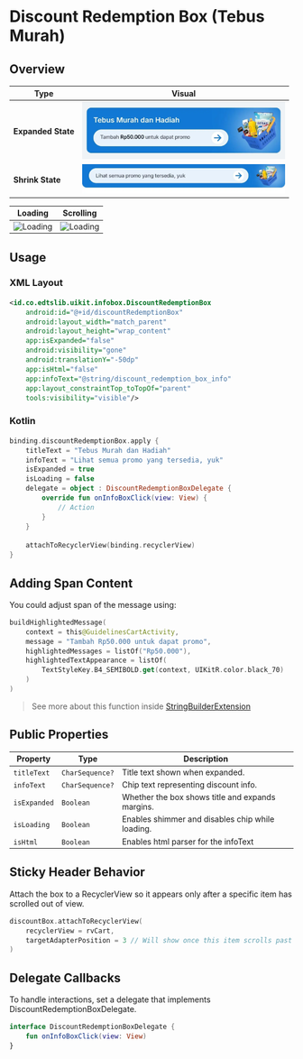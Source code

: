 # Discount Redemption Box (Tebus Murah)

## Overview

| Type               | Visual                                                      |
|--------------------|-------------------------------------------------------------|
| **Expanded State** | <img src="./assets/InfoBox/DRBoxExpanded.webp" width="360"> |
| **Shrink State**   | <img src="./assets/InfoBox/DRBoxShrink.webp" width="360">   |

| Loading                                                                                                                                                            | Scrolling                                                                                                                                            |
|--------------------------------------------------------------------------------------------------------------------------------------------------------------------|------------------------------------------------------------------------------------------------------------------------------------------------------|
| ![Loading](https://res.cloudinary.com/dmduc9apd/image/upload/v1747651731/Screen_Recording_20250519_173328_EDTSUIKit_1-ezgif.com-video-to-gif-converter_od9qjg.gif) | ![Loading](https://res.cloudinary.com/dmduc9apd/image/upload/v1747646338/Screen_Recording_20250519_160259_EDTSUIKit_2-ezgif.com-optimize_ajfaji.gif) |

## Usage

### XML Layout

```xml
<id.co.edtslib.uikit.infobox.DiscountRedemptionBox
    android:id="@+id/discountRedemptionBox"
    android:layout_width="match_parent"
    android:layout_height="wrap_content"
    app:isExpanded="false"
    android:visibility="gone"
    android:translationY="-50dp"
    app:isHtml="false"
    app:infoText="@string/discount_redemption_box_info"
    app:layout_constraintTop_toTopOf="parent"
    tools:visibility="visible"/>
```

### Kotlin

```kotlin
binding.discountRedemptionBox.apply {
    titleText = "Tebus Murah dan Hadiah"
    infoText = "Lihat semua promo yang tersedia, yuk"
    isExpanded = true
    isLoading = false
    delegate = object : DiscountRedemptionBoxDelegate {
        override fun onInfoBoxClick(view: View) {
            // Action
        }
    }

    attachToRecyclerView(binding.recyclerView)
}
```

## Adding Span Content
You could adjust span of the message using:
```kotlin
buildHighlightedMessage(
    context = this@GuidelinesCartActivity,
    message = "Tambah Rp50.000 untuk dapat promo",
    highlightedMessages = listOf("Rp50.000"),
    highlightedTextAppearance = listOf(
        TextStyleKey.B4_SEMIBOLD.get(context, UIKitR.color.black_70)
    )
)
```
>See more about this function inside [StringBuilderExtension](https://github.com/shidiq-uxe/edts-ui-kit/blob/main/uikit/src/main/java/id/co/edtslib/uikit/utils/StringBuilderExtension.kt)

## Public Properties

| Property     | Type            | Description                                      |
|--------------|-----------------|--------------------------------------------------|
| `titleText`  | `CharSequence?` | Title text shown when expanded.                  |
| `infoText`   | `CharSequence?` | Chip text representing discount info.            |
| `isExpanded` | `Boolean`       | Whether the box shows title and expands margins. |
| `isLoading`  | `Boolean`       | Enables shimmer and disables chip while loading. |
| `isHtml`     | `Boolean`       | Enables html parser for the infoText             |

## Sticky Header Behavior

Attach the box to a RecyclerView so it appears only after a specific item has scrolled out of view.

```kotlin
discountBox.attachToRecyclerView(
    recyclerView = rvCart,
    targetAdapterPosition = 3 // Will show once this item scrolls past top
)
```

## Delegate Callbacks
To handle interactions, set a delegate that implements DiscountRedemptionBoxDelegate.

```kotlin
interface DiscountRedemptionBoxDelegate {
    fun onInfoBoxClick(view: View)
}
```

